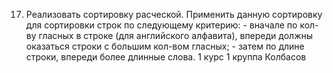 17. Реализовать сортировку расческой. Применить данную сортировку для сортировки строк по следующему критерию: - вначале по кол-ву гласных в строке (для английского алфавита), впереди должны оказаться строки с большим кол-вом гласных; - затем по длине строки, впереди более длинные слова.
1 курс 1 круппа Колбасов
